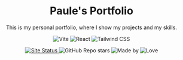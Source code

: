 <h1 align="center">Paule's Portfolio</h1>
<p align="center">This is my personal portfolio, where I show my projects and my skills.</p>
<p align="center">
  <img src="https://img.shields.io/badge/vite-%23432E54.svg?style=for-the-badge&logo=vite&logoColor=white" alt="Vite" />
  <img src="https://img.shields.io/badge/React-432E54?style=for-the-badge&logo=react&logoColor=61DAFB" alt="React" />
  <img src="https://img.shields.io/badge/Tailwind_CSS-432E54?style=for-the-badge&logo=tailwind-css&logoColor=38B2AC" alt="Tailwind CSS" />
</p>

<div align="center">
    <a href="http://paulemacedo.vercel.app">
        <img src="https://img.shields.io/website-up-down-432E54-red/http/paulemacedo.vercel.app.svg" alt="Site Status" />
    </a>
  <img src="https://img.shields.io/github/stars/paulemacedo/portifolio?style=flat&color=432E54" alt="GitHub Repo stars" />
  <img src="https://img.shields.io/badge/Made%20by-Paule-432E54.svg" alt="Made by" />
  <img src="https://img.shields.io/badge/Made%20with%20-❤️-432E54.svg" alt="Love" />
</div>